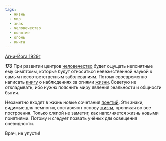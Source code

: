 ```yaml
---
tags:
  - жизнь
  - мир
  - знак
  - человечество
  - понятие
  - огонь
  - книга
---
```


[Агни-Йога 1929г](https://127.0.0.1:4002/agni/1929)

___170___
При развитии центров [человечество](../../../tags/#человечество) будет ощущать непонятные ему симптомы, которые будут относиться невежественной наукой к самым несоответственным заболеваниям. Потому своевременно написать [книгу](../../../tags/#книга) о наблюдениях за огнями [жизни](../../../tags/#жизнь). Советую не откладывать, ибо нужно пояснить миру явления реальности и общности бытия.   

Незаметно входят в жизнь новые сочетания [понятий](../../../tags/#понятие). Эти знаки, видимые для немногих, составляют основу [жизни](../../../tags/#жизнь), проникая во все построения. Только слепой не заметит, как наполняется жизнь новыми понятиями. Потому и следует позвать учёных для освещения очевидности.   

Врач, не упусти!